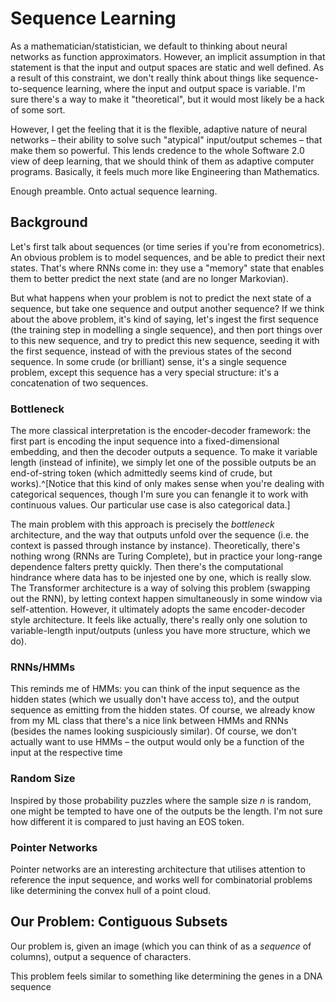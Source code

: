 # Sequence Learning

As a mathematician/statistician, we default to thinking about neural networks as function approximators. However, an implicit assumption in that statement is that the input and output spaces are static and well defined. As a result of this constraint, we don't really think about things like sequence-to-sequence learning, where the input and output space is variable. I'm sure there's a way to make it "theoretical", but it would most likely be a hack of some sort.

However, I get the feeling that it is the flexible, adaptive nature of neural networks – their ability to solve such "atypical" input/output schemes – that make them so powerful. This lends credence to the whole Software 2.0 view of deep learning, that we should think of them as adaptive computer programs. Basically, it feels much more like Engineering than Mathematics.

Enough preamble. Onto actual sequence learning.

## Background

Let's first talk about sequences (or time series if you're from econometrics). An obvious problem is to model sequences, and be able to predict their next states. That's where RNNs come in: they use a "memory" state that enables them to better predict the next state (and are no longer Markovian).

But what happens when your problem is not to predict the next state of a sequence, but take one sequence and output another sequence? If we think about the above problem, it's kind of saying, let's ingest the first sequence (the training step in modelling a single sequence), and then port things over to this new sequence, and try to predict this new sequence, seeding it with the first sequence, instead of with the previous states of the second sequence. In some crude (or brilliant) sense, it's a single sequence problem, except this sequence has a very special structure: it's a concatenation of two sequences.

### Bottleneck

The more classical interpretation is the encoder-decoder framework: the first part is encoding the input sequence into a fixed-dimensional embedding, and then the decoder outputs a sequence. To make it variable length (instead of infinite), we simply let one of the possible outputs be an end-of-string token (which admittedly seems kind of crude, but works).^[Notice that this kind of only makes sense when you're dealing with categorical sequences, though I'm sure you can fenangle it to work with continuous values. Our particular use case is also categorical data.]

The main problem with this approach is precisely the *bottleneck* architecture, and the way that outputs unfold over the sequence (i.e. the context is passed through instance by instance). Theoretically, there's nothing wrong (RNNs are Turing Complete), but in practice your long-range dependence falters pretty quickly. Then there's the computational hindrance where data has to be injested one by one, which is really slow. The Transformer architecture is a way of solving this problem (swapping out the RNN), by letting context happen simultaneously in some window via self-attention. However, it ultimately adopts the same encoder-decoder style architecture. It feels like actually, there's really only one solution to variable-length input/outputs (unless you have more structure, which we do).

### RNNs/HMMs

This reminds me of HMMs: you can think of the input sequence as the hidden states (which we usually don't have access to), and the output sequence as emitting from the hidden states. Of course, we already know from my ML class that there's a nice link between HMMs and RNNs (besides the names looking suspiciously similar). Of course, we don't actually want to use HMMs – the output would only be a function of the input at the respective time



### Random Size

Inspired by those probability puzzles where the sample size $n$ is random, one might be tempted to have one of the outputs be the length. I'm not sure how different it is compared to just having an EOS token.

### Pointer Networks

Pointer networks are an interesting architecture that utilises attention to reference the input sequence, and works well for combinatorial problems like determining the convex hull of a point cloud.

## Our Problem: Contiguous Subsets

Our problem is, given an image (which you can think of as a *sequence* of columns), output a sequence of characters.

This problem feels similar to something like determining the genes in a DNA sequence
